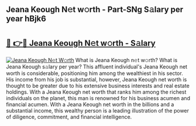 ## Jeana Keough N𝚎t w𝚘rth - Part-SNg S𝚊lary per year hBjk6

# <h2><a href="http://gc1kdp.nevu.top/?p=Jeana+Keough">🔗 👉🔴 Jeana Keough N𝚎t w𝚘rth - S𝚊lary</a></h2>

[![Jeana Keough N𝚎t W𝚘rth](https://i.imgur.com/Oavwk0R.jpeg)](http://gc1kdp.nevu.top/?p=Jeana+Keough)
What is Jeana Keough n𝚎t w𝚘rth? What is Jeana Keough s𝚊lary per year?
This affluent individual's Jeana Keough net worth is considerable, positioning him among the wealthiest in his sector. His income from his job is substantial, however, Jeana Keough net worth is thought to be greater due to his extensive business interests and real estate holdings. With a Jeana Keough net worth that ranks him among the richest individuals on the planet, this man is renowned for his business acumen and financial acumen. With a Jeana Keough net worth in the billions and a substantial income, this wealthy person is a leading illustration of the power of diligence, commitment, and financial intelligence.
